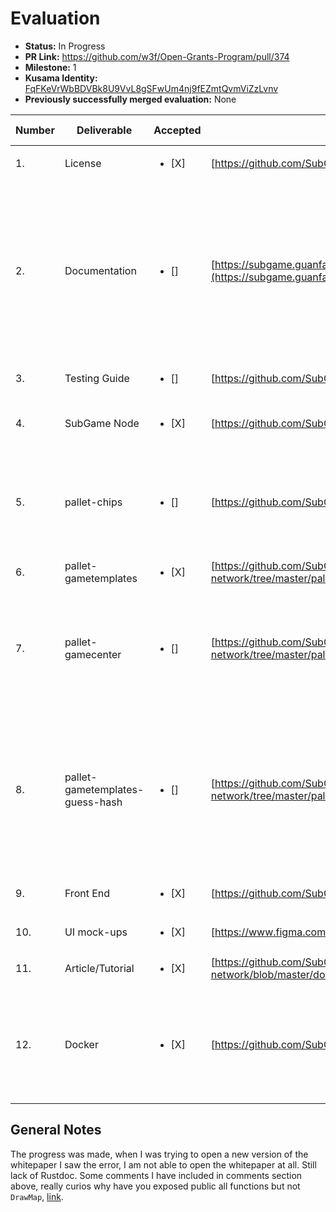 # Evaluation

- **Status:** In Progress
- **PR Link:** https://github.com/w3f/Open-Grants-Program/pull/374
- **Milestone:** 1
- **Kusama Identity:** [FqFKeVrWbBDVBk8U9VvL8gSFwUm4nj9fEZmtQvmViZzLvnv](https://polkascan.io/kusama/account/FqFKeVrWbBDVBk8U9VvL8gSFwUm4nj9fEZmtQvmViZzLvnv)
- **Previously successfully merged evaluation:** None

| Number | Deliverable | Accepted | Link | Evaluation Notes |
| ------ | ----------- | -------- | ---- |----------------- |
| 1. | License | <ul><li>[X] </li></ul> | [https://github.com/SubGame-Network/subgame-network/blob/master/LICENSE](https://github.com/SubGame-Network/subgame-network/blob/master/LICENSE) | Looks good to me | 
| 2. | Documentation | <ul><li>[] </li></ul> | [https://subgame.guanfantech.com/api/assets/whitePaper/en/%E6%8A%80%E8%A1%93%E7%99%BD%E7%9A%AE%E6%9B%B8_%E8%8B%B1%E6%96%87_v7.pdf](https://subgame.guanfantech.com/api/assets/whitePaper/en/%E6%8A%80%E8%A1%93%E7%99%BD%E7%9A%AE%E6%9B%B8_%E8%8B%B1%E6%96%87_v7.pdf) | Name of the file shall be English-like, look at General Notes section. Correct me if I am wrong but [here](https://github.com/w3f/Grant-Milestone-Delivery/pull/160/files#diff-3429cc6f7805248f1a79ebd7d5844662182caab60c2f7fed3d0775ffd23aeb81R19) is still Taiwanese name of the file |
| 3. | Testing Guide | <ul><li>[] </li></ul> | [https://github.com/SubGame-Network/subgame-network/tree/master/pallets](https://github.com/SubGame-Network/subgame-network/tree/master/pallets) | Taiwanese [comments](https://github.com/SubGame-Network/subgame-network/blob/master/pallets/chips/src/mock.rs#L86) |
| 4. | SubGame Node | <ul><li>[X]</li></ul> | [https://github.com/SubGame-Network/subgame-network/tree/master/node](https://github.com/SubGame-Network/subgame-network/tree/master/node) | Readable source code, cool [optimization](https://github.com/SubGame-Network/subgame-network/blob/master/node/src/service.rs#L238) |
| 5. | pallet-chips | <ul><li>[] </li></ul> | [https://github.com/SubGame-Network/subgame-network/tree/master/pallets/chips](https://github.com/SubGame-Network/subgame-network/tree/master/pallets/chips) | Much better, I am able to read the code, but look at here [Taiwanese comments](https://github.com/SubGame-Network/subgame-network/blob/master/pallets/chips/src/tests.rs) |
| 6. | pallet-gametemplates | <ul><li>[X]</li></ul> | [https://github.com/SubGame-Network/subgame-network/tree/master/pallets/gametemplates](https://github.com/SubGame-Network/subgame-network/tree/master/pallets/gametemplates) | Looks good to me |
| 7. | pallet-gamecenter | <ul><li>[]</li></ul> | [https://github.com/SubGame-Network/subgame-network/tree/master/pallets/gamecenter](https://github.com/SubGame-Network/subgame-network/tree/master/pallets/gamecenter) | Looks good to me, only one question: why all functions are public but not `DrawMap`, [link](https://github.com/SubGame-Network/subgame-network/blob/master/pallets/gamecenter/src/lib.rs#L52) |
| 8. | pallet-gametemplates-guess-hash | <ul><li>[] </li></ul> | [https://github.com/SubGame-Network/subgame-network/tree/master/pallets/gametemplates-guess-hash](https://github.com/SubGame-Network/subgame-network/tree/master/pallets/gametemplates-guess-hash) | Backbone logic delivered, look at [here](https://github.com/SubGame-Network/subgame-network/blob/master/pallets/gametemplates-guess-hash/src/mock.rs#L73) I know small things, but it is really easier to read code with English like comments |
| 9. | Front End | <ul><li>[X]</li></ul> | [https://github.com/SubGame-Network/GameCenter/tree/master/frontend](https://github.com/SubGame-Network/GameCenter/tree/master/frontend) | Front-end works with Docker |
| 10. | UI mock-ups | <ul><li>[X]</li></ul> | [https://www.figma.com/file/hbwDsOVkP5tJqCnl7v0Smr/Subgame-center](https://www.figma.com/file/hbwDsOVkP5tJqCnl7v0Smr/Subgame-center)| Wireframes delivered |
| 11. | Article/Tutorial | <ul><li>[X]</li></ul> | [https://github.com/SubGame-Network/subgame-network/blob/master/docker_run.md](https://github.com/SubGame-Network/subgame-network/blob/master/docker_run.md) | |
| 12. | Docker | <ul><li>[X]</li></ul> | [https://github.com/SubGame-Network/GameCenter](https://github.com/SubGame-Network/GameCenter) | Docker works smoothly, frontend part works, let's implement further features |

## General Notes

The progress was made, when I was trying to open a new version of the whitepaper I saw the error, I am not able to open the whitepaper at all. Still lack of Rustdoc. Some comments I have included in comments section above, really curios why have you exposed public all functions but not `DrawMap`, [link](https://github.com/SubGame-Network/subgame-network/blob/master/pallets/gamecenter/src/lib.rs#L52).
